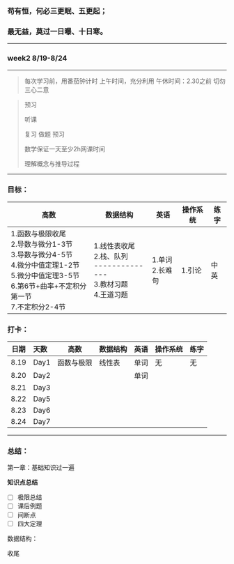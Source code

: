 ### 苟有恒，何必三更眠、五更起；

### 最无益，莫过一日曝、十日寒。

---

### week2 8/19-8/24

---

> 每次学习前，用番茄钟计时
> 上午时间，充分利用
> 午休时间：2.30之前
> 切勿三心二意

> 预习
>
> 听课
>
> 复习 做题 预习
>
> 数学保证一天至少2h网课时间
>
> 理解概念与推导过程

---

### 目标：

| 高数                                                                                                                                                                   | 数据结构                                                                         | 英语                 | 操作系统 | 练字       |
| ---------------------------------------------------------------------------------------------------------------------------------------------------------------------- | -------------------------------------------------------------------------------- | -------------------- | -------- | ---------- |
| 1.函数与极限收尾<br />2.导数与微分1-3节<br />3.导数与微分4-5节<br />4.微分中值定理1-2节<br />5.微分中值定理3-5节<br />6.第6节+曲率+不定积分第一节<br />7.不定积分2-4节 | 1.线性表收尾<br />2.栈、队列<br />--------------<br />3.教材习题<br />4.王道习题 | 1.单词<br />2.长难句 | 1.引论   | 中<br />英 |

### 打卡：

| 日期 | 天数 | 高数       | 数据结构 | 英语 | 操作系统 | 练字 |
| ---- | :--- | ---------- | -------- | ---- | -------- | ---- |
| 8.19 | Day1 | 函数与极限 | 线性表   | 单词 | 无       | 无   |
| 8.20 | Day2 |            |          | 单词 |          |      |
| 8.21 | Day3 |            |          |      |          |      |
| 8.22 | Day5 |            |          |      |          |      |
| 8.23 | Day6 |            |          |      |          |      |
| 8.24 | Day7 |            |          |      |          |      |

---

### 总结：

第一章：基础知识过一遍

**知识点总结**

* [ ] 极限总结
* [ ] 课后例题
* [ ] 间断点
* [ ] 四大定理

数据结构：

收尾
